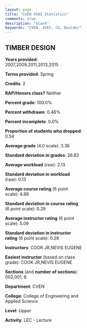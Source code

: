 ```yaml
---
layout: page
title: "CVEN 4565 Statistics"
comments: true
description: "blank"
keywords: "CVEN, 4565, CU, Boulder"
--- 
```

<head>
<script src="https://ajax.googleapis.com/ajax/libs/jquery/2.1.3/jquery.min.js"></script>
<script src="https://dl.dropboxusercontent.com/s/pc42nxpaw1ea4o9/highcharts.js?dl=0"></script>
<!-- <script src="../assets/js/highcharts.js"></script> -->
<style type="text/css">@font-face {
	font-family: "Bebas Neue";
	src: url(https://www.filehosting.org/file/details/544349/BebasNeue%20Regular.otf) format("opentype");
	}
	h1.Bebas { 
		font-family: "Bebas Neue", Verdana, Tahoma;
	}
</style>
</head>
<body>
	<div id="container" style="float: right; width: 45%; height: 88%; margin-left: 2.5%; margin-right: 2.5%;"></div>
	<script language="JavaScript">
		$(document).ready(function() {
		var chart = {type: 'column'};
		var title = {text: 'Grade Distribution'};
		var xAxis = {categories: ['A','B','C','D','F'],crosshair: true};
		var yAxis = {min: 0,title: {text: 'Percentage'}};
		var tooltip = {headerFormat: '<center><b><span style="font-size:20px">{point.key}</span></b></center>',
		               pointFormat: '<td style="padding:0"><b>{point.y:.1f}%</b></td>',
		               footerFormat: '</table>',shared: true,useHTML: true};
		var plotOptions = {column: {pointPadding: 0.0,borderWidth: 0}};  
		var credits = {enabled: false};var series= [{name: 'Percent',data: [54.1,35.52,9.29,0.0,1.09,]}];
		var json = {};
		json.chart = chart;
		json.title = title;
		json.tooltip = tooltip;
		json.xAxis = xAxis;
		json.yAxis = yAxis;  
		json.series = series;
		json.plotOptions = plotOptions;  
		json.credits = credits;
		$('#container').highcharts(json);
	});
	</script>
</body>
			   
## TIMBER DESIGN

**Years provided**: 2007,2009,2011,2013,2015

**Terms provided**: Spring

**Credits**: 2

**RAP/Honors class?** Neither

**Percent grade**: 100.0%

**Percent withdrawn**: 0.46%

**Percent incomplete**: 0.0%

**Proportion of students who dropped**: 0.54

**Average grade** (4.0 scale): 3.36

**Standard deviation in grades**: 26.83

**Average workload** (raw): 2.13

**Standard deviation in workload** (raw): 0.13

**Average course rating** (6 point scale): 4.88

**Standard deviation in course rating** (6 point scale): 0.29

**Average instructor rating** (6 point scale): 5.09

**Standard deviation in instructor rating** (6 point scale): 0.28

**Instructors**: COOK JR,NEVIS EUGENE

**Easiest instructor** (based on class grade): COOK JR,NEVIS EUGENE

**Sections** (and **number of sections**): 002,001, 6

**Department**: CVEN

**College**: College of Engineering and Applied Science

**Level**: Upper

**Activity**: LEC - Lecture